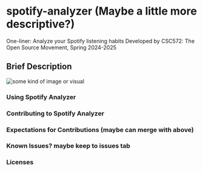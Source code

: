 # spotify-analyzer (Maybe a little more descriptive?)

One-liner: Analyze your Spotify listening habits
Developed by CSC572: The Open Source Movement, Spring 2024-2025

## Brief Description

![some kind of image or visual]()

### Using Spotify Analyzer

### Contributing to Spotify Analyzer

### Expectations for Contributions (maybe can merge with above)

### Known Issues? maybe keep to issues tab

### Licenses        
